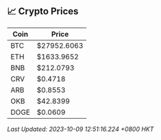 ## 📈 Crypto Prices

| Coin | Price |
| ---- | ----- |
| BTC | $27952.6063 |
| ETH | $1633.9652 |
| BNB | $212.0793 |
| CRV | $0.4718 |
| ARB | $0.8553 |
| OKB | $42.8399 |
| DOGE | $0.0609 |

_Last Updated: 2023-10-09 12:51:16.224 +0800 HKT_